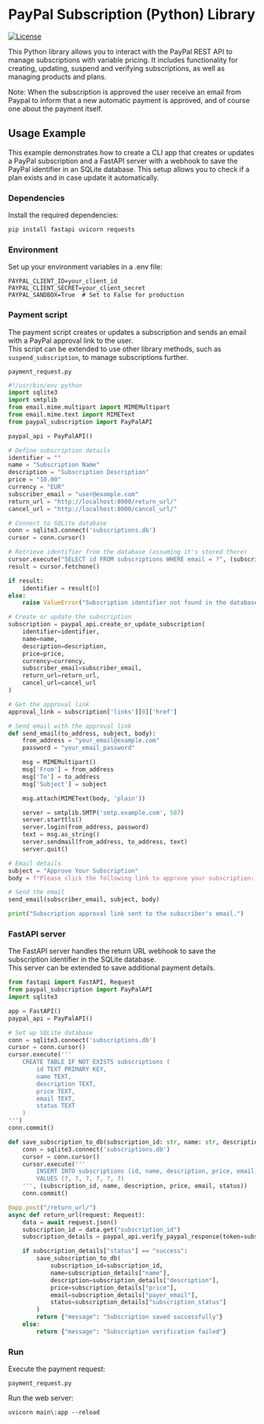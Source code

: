 # PayPal Subscription (Python) Library
[![License](https://img.shields.io/badge/License-GPL%20v3-blue.svg)](http://www.gnu.org/licenses/gpl-3.0)   

This Python library allows you to interact with the PayPal REST API to manage subscriptions with variable pricing. It includes functionality for creating, updating, suspend and verifying subscriptions, as well as managing products and plans.

Note: When the subscription is approved the user receive an email from Paypal to inform that a new automatic payment is approved, and of course one about the payment itself.

## Usage Example

This example demonstrates how to create a CLI app that creates or updates a PayPal subscription and a FastAPI server with a webhook to save the PayPal identifier in an SQLite database. This setup allows you to check if a plan exists and in case update it automatically.

### Dependencies

Install the required dependencies:

```bash
pip install fastapi uvicorn requests
```

### Environment

Set up your environment variables in a .env file:

```
PAYPAL_CLIENT_ID=your_client_id
PAYPAL_CLIENT_SECRET=your_client_secret
PAYPAL_SANDBOX=True  # Set to False for production
```

### Payment script

The payment script creates or updates a subscription and sends an email with a PayPal approval link to the user.  
This script can be extended to use other library methods, such as `suspend_subscription`, to manage subscriptions further.

`payment_request.py`

```python
#!/usr/bin/env python
import sqlite3
import smtplib
from email.mime.multipart import MIMEMultipart
from email.mime.text import MIMEText
from paypal_subscription import PayPalAPI

paypal_api = PayPalAPI()

# Define subscription details
identifier = ""
name = "Subscription Name"
description = "Subscription Description"
price = "10.00"
currency = "EUR"
subscriber_email = "user@example.com"
return_url = "http://localhost:8000/return_url/"
cancel_url = "http://localhost:8000/cancel_url/"

# Connect to SQLite database
conn = sqlite3.connect('subscriptions.db')
cursor = conn.cursor()

# Retrieve identifier from the database (assuming it's stored there)
cursor.execute("SELECT id FROM subscriptions WHERE email = ?", (subscriber_email,))
result = cursor.fetchone()

if result:
    identifier = result[0]
else:
    raise ValueError("Subscription identifier not found in the database.")

# Create or update the subscription
subscription = paypal_api.create_or_update_subscription(
    identifier=identifier,
    name=name,
    description=description,
    price=price,
    currency=currency,
    subscriber_email=subscriber_email,
    return_url=return_url,
    cancel_url=cancel_url
)

# Get the approval link
approval_link = subscription['links'][0]['href']

# Send email with the approval link
def send_email(to_address, subject, body):
    from_address = "your_email@example.com"
    password = "your_email_password"

    msg = MIMEMultipart()
    msg['From'] = from_address
    msg['To'] = to_address
    msg['Subject'] = subject

    msg.attach(MIMEText(body, 'plain'))

    server = smtplib.SMTP('smtp.example.com', 587)
    server.starttls()
    server.login(from_address, password)
    text = msg.as_string()
    server.sendmail(from_address, to_address, text)
    server.quit()

# Email details
subject = "Approve Your Subscription"
body = f"Please click the following link to approve your subscription: {approval_link}"

# Send the email
send_email(subscriber_email, subject, body)

print("Subscription approval link sent to the subscriber's email.")
```

### FastAPI server

The FastAPI server handles the return URL webhook to save the subscription identifier in the SQLite database.  
This server can be extended to save additional payment details.

```python
from fastapi import FastAPI, Request
from paypal_subscription import PayPalAPI
import sqlite3

app = FastAPI()
paypal_api = PayPalAPI()

# Set up SQLite database
conn = sqlite3.connect('subscriptions.db')
cursor = conn.cursor()
cursor.execute('''
    CREATE TABLE IF NOT EXISTS subscriptions (
        id TEXT PRIMARY KEY,
        name TEXT,
        description TEXT,
        price TEXT,
        email TEXT,
        status TEXT
    )
''')
conn.commit()

def save_subscription_to_db(subscription_id: str, name: str, description: str, price: str, email: str, status: str):
    conn = sqlite3.connect('subscriptions.db')
    cursor = conn.cursor()
    cursor.execute('''
        INSERT INTO subscriptions (id, name, description, price, email, status)
        VALUES (?, ?, ?, ?, ?, ?)
    ''', (subscription_id, name, description, price, email, status))
    conn.commit()

@app.post("/return_url/")
async def return_url(request: Request):
    data = await request.json()
    subscription_id = data.get("subscription_id")
    subscription_details = paypal_api.verify_paypal_response(token=subscription_id, subscription_id=subscription_id)

    if subscription_details["status"] == "success":
        save_subscription_to_db(
            subscription_id=subscription_id,
            name=subscription_details["name"],
            description=subscription_details["description"],
            price=subscription_details["price"],
            email=subscription_details["payer_email"],
            status=subscription_details["subscription_status"]
        )
        return {"message": "Subscription saved successfully"}
    else:
        return {"message": "Subscription verification failed"}
```

### Run

Execute the payment request:

```
payment_request.py
```

Run the web server:
```
uvicorn main\:app --reload

```
